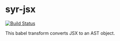 # syr-jsx

[![Build Status](https://travis-ci.org/syrjs/syr-jsx.svg?branch=master)](https://travis-ci.org/syrjs/syr-jsx)

This babel transform converts JSX to an AST object.
